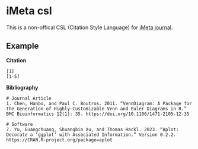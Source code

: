 # iMeta csl

This is a non-offical CSL (Citation Style Language) for [iMeta journal](https://imeta.science).

## Example

**Citation**

```
[1]
[1-5]
```

**Bibliography**

```
# Journal Article
1. Chen, Hanbo, and Paul C. Boutros. 2011. “VennDiagram: A Package for the Generation of Highly-Customizable Venn and Euler Diagrams in R.” BMC Bioinformatics 12(1): 35. https://doi.org/10.1186/1471-2105-12-35

# Software
7. Yu, Guangchuang, Shuangbin Xu, and Thomas Hackl. 2023. “Aplot: Decorate a ‘ggplot’ with Associated Information.” Version 0.2.2. https://CRAN.R-project.org/package=aplot
```